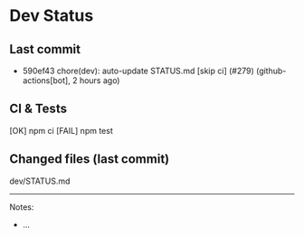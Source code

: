 # Dev Status

## Last commit
- 590ef43 chore(dev): auto-update STATUS.md [skip ci] (#279) (github-actions[bot], 2 hours ago)
## CI & Tests
[OK] npm ci
[FAIL] npm test

## Changed files (last commit)
dev/STATUS.md

---
Notes:
- ...
